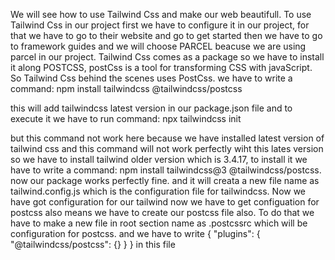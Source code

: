 We will see how to use Tailwind Css and make our web beautifull. To use Tailwind Css in our project first we have to configure it in our project, for that we have to go to their website and go to get started then we have to go to framework guides and we will choose PARCEL beacuse we are using parcel in our project.
Tailwind Css comes as a package so we have to install it along POSTCSS, postCss is a tool for transforming CSS with javaScript. So Tailwind Css behind the scenes uses PostCss.
we have to write a command:
npm install tailwindcss @tailwindcss/postcss

this will add tailwindcss latest version in our package.json file and to execute it we have to run command:
npx tailwindcss init

but this command not work here because we have installed latest version of tailwind css and this command will not work perfectly wiht this lates version so we have to install tailwind older version which is 3.4.17, to install it we have to write a command:
npm install tailwindcss@3 @tailwindcss/postcss.
now our package works perfectly fine. and it will creata a new file name as tailwind.config.js which is the configuration file for tailwindcss. Now we have got configuration for our tailwind now we have to get configuation for postcss also means we have to create our postcss file also. To do that we have to make a new file in root section name as .postcssrc which will be configuration for postcss. and we have to write 
{
  "plugins": {
    "@tailwindcss/postcss": {}
  }
}
in this file